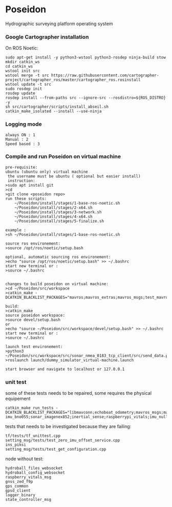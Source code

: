# Poseidon
Hydrographic surveying platform operating system


### Google Cartographer installation

On ROS Noetic:

```
sudo apt-get install -y python3-wstool python3-rosdep ninja-build stow
mkdir catkin_ws
cd catkin_ws
wstool init src
wstool merge -t src https://raw.githubusercontent.com/cartographer-project/cartographer_ros/master/cartographer_ros.rosinstall
wstool update -t src
sudo rosdep init
rosdep update
rosdep install --from-paths src --ignore-src --rosdistro=${ROS_DISTRO} -y
sh src/cartographer/scripts/install_abseil.sh
catkin_make_isolated --install --use-ninja
```
### Logging mode
```
always ON : 1
Manual : 2
Speed based : 3
```

### Compile and run Poseidon on virtual machine
```
pre-requisite:
ubuntu (ubuntu only) virtual machine
 the username must be ubuntu ( optional but easier install)
 instruction:
>sudo apt install git
>cd
>git clone <poseidon repo>
run these scripts:
	~/Poseidon/install/stages/1-base-ros-noetic.sh
	~/Poseidon/install/stages/2-x64.sh
	~/Poseidon/install/stages/3-network.sh
	~/Poseidon/install/stages/4-x64.sh
	~/Poseidon/install/stages/5-finalize.sh

example :
>sh ~/Poseidon/install/stages/1-base-ros-noetic.sh

source ros environement:
>source /opt/ros/noetic/setup.bash

optional, automatic sourcing ros environement:
>echo "source /opt/ros/noetic/setup.bash" >> ~/.bashrc
start new terminal or :
>source ~/.bashrc


changes to build poseidon on virtual machine:
>cd ~/Poseidon/src/workspace
>catkin_make -DCATKIN_BLACKLIST_PACKAGES="mavros;mavros_extras;mavros_msgs;test_mavros;libmavconn;echoboat_odometry;raspberrypi_vitals"

build:
>catkin_make
source poseidon workspace:
>source devel/setup.bash
or
>echo "source ~/Poseidon/src/workspace/devel/setup.bash" >> ~/.bashrc
start new terminal or :
>source ~/.bashrc

launch test environement:
>python3 ~/Poseidon/src/workspace/src/sonar_nmea_0183_tcp_client/src/send_data.py
>roslaunch launch/dummy_simulator_virtual-machine.launch

start browser and navigate to localhost or 127.0.0.1
```
### unit test
some of these tests needs to be repaired, some requires the physical equipement

```
catkin_make run_tests -DCATKIN_BLACKLIST_PACKAGES="libmavconn;echoboat_odometry;mavros_msgs;mavros;mavros_extras;test_mavros;gnss_mosaic_x5;
imu_bno055;sonar_imagenex852;inertial_sense;raspberrypi_vitals;imu_null;sonar_dummy;gnss_dummy"

```

tests that needs to be investigated because they are failing:
```
tf/tests/tf_unittest.cpp
setting_msg/tests/test_zero_imu_offset_service.cpp
ins_piksi
setting_msg/tests/test_get_configuration.cpp
```

node without test:
```
hydroball_files_websocket
hydroball_config_websocket
raspberry_vitals_msg
gnss_zed_f9p
gps_common
gpsd_client
logger_binary
state_controller_msg
```

